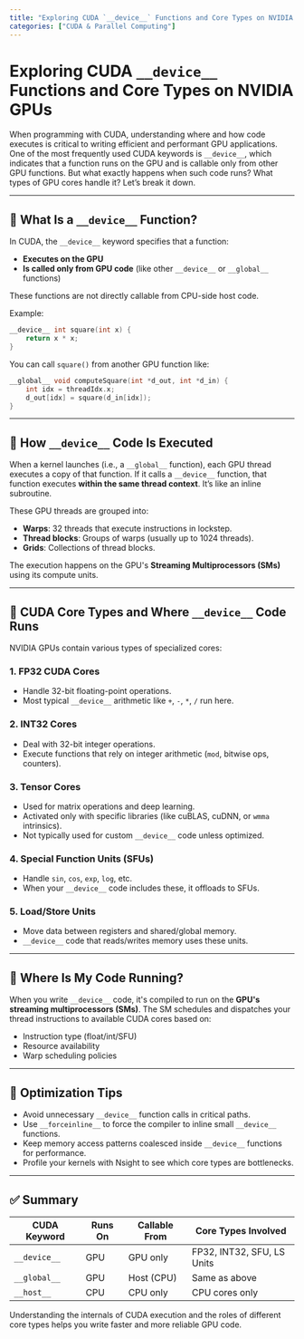```yaml
---
title: "Exploring CUDA `__device__` Functions and Core Types on NVIDIA GPUs"
categories: ["CUDA & Parallel Computing"]
---
```


# Exploring CUDA `__device__` Functions and Core Types on NVIDIA GPUs

When programming with CUDA, understanding where and how code executes is critical to writing efficient and performant GPU applications. One of the most frequently used CUDA keywords is `__device__`, which indicates that a function runs on the GPU and is callable only from other GPU functions. But what exactly happens when such code runs? What types of GPU cores handle it? Let’s break it down.

---

## 🧠 What Is a `__device__` Function?

In CUDA, the `__device__` keyword specifies that a function:

- **Executes on the GPU**
- **Is called only from GPU code** (like other `__device__` or `__global__` functions)

These functions are not directly callable from CPU-side host code.

Example:
```cpp
__device__ int square(int x) {
    return x * x;
}
````

You can call `square()` from another GPU function like:

```cpp
__global__ void computeSquare(int *d_out, int *d_in) {
    int idx = threadIdx.x;
    d_out[idx] = square(d_in[idx]);
}
```

---

## 🔄 How `__device__` Code Is Executed

When a kernel launches (i.e., a `__global__` function), each GPU thread executes a copy of that function. If it calls a `__device__` function, that function executes **within the same thread context**. It’s like an inline subroutine.

These GPU threads are grouped into:

* **Warps**: 32 threads that execute instructions in lockstep.
* **Thread blocks**: Groups of warps (usually up to 1024 threads).
* **Grids**: Collections of thread blocks.

The execution happens on the GPU's **Streaming Multiprocessors (SMs)** using its compute units.

---

## 🔧 CUDA Core Types and Where `__device__` Code Runs

NVIDIA GPUs contain various types of specialized cores:

### 1. **FP32 CUDA Cores**

* Handle 32-bit floating-point operations.
* Most typical `__device__` arithmetic like `+`, `-`, `*`, `/` run here.

### 2. **INT32 Cores**

* Deal with 32-bit integer operations.
* Execute functions that rely on integer arithmetic (`mod`, bitwise ops, counters).

### 3. **Tensor Cores**

* Used for matrix operations and deep learning.
* Activated only with specific libraries (like cuBLAS, cuDNN, or `wmma` intrinsics).
* Not typically used for custom `__device__` code unless optimized.

### 4. **Special Function Units (SFUs)**

* Handle `sin`, `cos`, `exp`, `log`, etc.
* When your `__device__` code includes these, it offloads to SFUs.

### 5. **Load/Store Units**

* Move data between registers and shared/global memory.
* `__device__` code that reads/writes memory uses these units.

---

## 📍 Where Is My Code Running?

When you write `__device__` code, it's compiled to run on the **GPU's streaming multiprocessors (SMs)**. The SM schedules and dispatches your thread instructions to available CUDA cores based on:

* Instruction type (float/int/SFU)
* Resource availability
* Warp scheduling policies

---

## 🧩 Optimization Tips

* Avoid unnecessary `__device__` function calls in critical paths.
* Use `__forceinline__` to force the compiler to inline small `__device__` functions.
* Keep memory access patterns coalesced inside `__device__` functions for performance.
* Profile your kernels with Nsight to see which core types are bottlenecks.

---

## ✅ Summary

| CUDA Keyword | Runs On | Callable From | Core Types Involved        |
| ------------ | ------- | ------------- | -------------------------- |
| `__device__` | GPU     | GPU only      | FP32, INT32, SFU, LS Units |
| `__global__` | GPU     | Host (CPU)    | Same as above              |
| `__host__`   | CPU     | CPU only      | CPU cores only             |

Understanding the internals of CUDA execution and the roles of different core types helps you write faster and more reliable GPU code.


